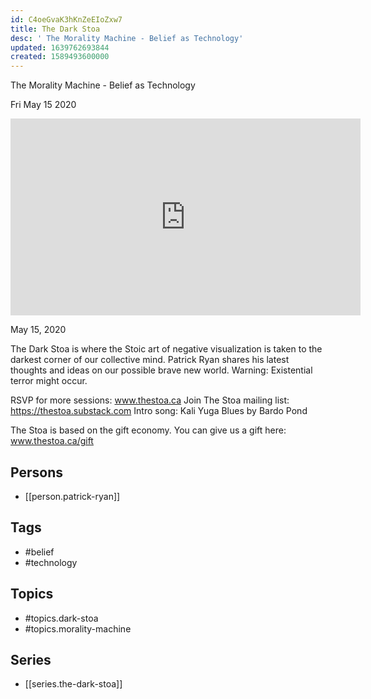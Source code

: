 ```yaml
---
id: C4oeGvaK3hKnZeEIoZxw7
title: The Dark Stoa
desc: ' The Morality Machine - Belief as Technology'
updated: 1639762693844
created: 1589493600000
---
```



 The Morality Machine - Belief as Technology

Fri May 15 2020

<iframe width="560" height="315" src="https://www.youtube.com/embed/kNCm-fXqyTM" title="The Dark Stoa: The Morality Machine - Belief as Technology w/ Patrick Ryan" frameborder="0" allow="accelerometer; autoplay; clipboard-write; encrypted-media; gyroscope; picture-in-picture" allowfullscreen ></iframe>

May 15, 2020

The Dark Stoa is where the Stoic art of negative visualization is taken to the darkest corner of our collective mind. Patrick Ryan shares his latest thoughts and ideas on our possible brave new world. Warning: Existential terror might occur.

RSVP for more sessions: www.thestoa.ca
Join The Stoa mailing list: https://thestoa.substack.com
Intro song: Kali Yuga Blues by Bardo Pond

The Stoa is based on the gift economy. You can give us a gift here: www.thestoa.ca/gift

## Persons

- [[person.patrick-ryan]]

## Tags

- #belief
- #technology

## Topics

- #topics.dark-stoa
- #topics.morality-machine

## Series

- [[series.the-dark-stoa]]

